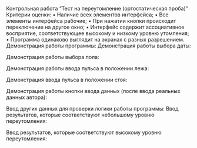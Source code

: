 Контрольная работа “Тест на переутомление (ортостатическая проба)”
Критерии оценки:
•	Наличие всех элементов интерфейса;
•	Все элементы интерфейса рабочие;
•	При нажатии кнопки происходит переключение на другое окно;
•	Интерфейс содержит ассоциативное восприятие, соответствующее высокому и низкому уровню утомления;
•	Программа одинаково выглядит на экранах с разных разрешением.
Демонстрация работы программы:
	Демонстрация работы выбора даты:
 
Демонстрация работы выбора пола:
 
Демонстрация работы ввода пульса в положении лежа:
 
Демонстрация ввода пульса в положении стоя:
 
Демонстрация работы кнопки ввода данных (после ввода реальных данных автора):
 
 
Ввод других данных для проверки логики работы программы:
		Ввод результатов, которые соответствуют небольшому уровню переутомления:
 
	
 
Ввод результатов, которые соответствуют высокому уровню переутомления:
 
 
